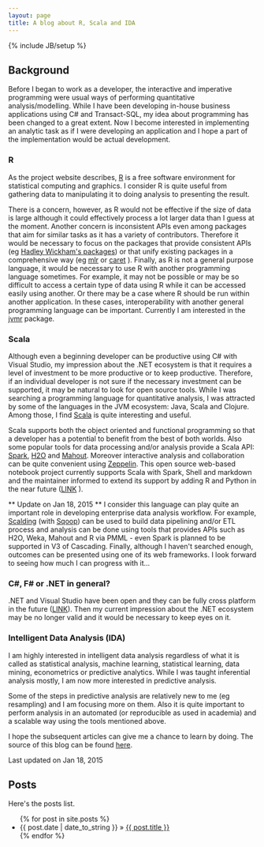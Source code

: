 ```yaml
---
layout: page
title: A blog about R, Scala and IDA
---
```

{% include JB/setup %}

## Background

Before I began to work as a developer, the interactive and imperative programming were usual ways of performing quantitative analysis/modelling. While I have been developing in-house business applications using C# and Transact-SQL, my idea about programming has been changed to a great extent. Now I become interested in implementing an analytic task as if I were developing an application and I hope a part of the implementation would be actual development.

### R

As the project website describes, [R](http://www.r-project.org/) is a free software environment for statistical computing and graphics. I consider R is quite useful from gathering data to manipulating it to doing analysis to presenting the result.

There is a concern, however, as R would not be effective if the size of data is large although it could effectively process a lot larger data than I guess at the moment. Another concern is inconsistent APIs even among packages that aim for similar tasks as it has a variety of contributors. Therefore it would be necessary to focus on the packages that provide consistent APIs (eg [Hadley Wickham's packages](https://github.com/hadley)) or that unify existing packages in a comprehensive way (eg [mlr](http://berndbischl.github.io/mlr/tutorial/html/index.html) or [caret](http://topepo.github.io/caret/index.html) ). Finally, as R is not a general purpose language, it would be necessary to use R with another programming language sometimes. For example, it may not be possible or may be so difficult to access a certain type of data using R while it can be accessed easily using another. Or there may be a case where R should be run within another application. In these cases, interoperability with another general programming language can be important. Currently I am interested in the [jvmr](http://cran.r-project.org/web/packages/jvmr/index.html) package.

### Scala

Although even a beginning developer can be productive using C# with Visual Studio, my impression about the .NET ecosystem is that it requires a level of investment to be more productive or to keep productive. Therefore, if an individual developer is not sure if the necessary investment can be supported, it may be natural to look for open source tools. While I was searching a programming language for quantitative analysis, I was attracted by some of the languages in the JVM ecosystem: Java, Scala and Clojure. Among those, I find [Scala](http://scala-ide.org/) is quite interesting and useful.

Scala supports both the object oriented and functional programming so that a developer has a potential to benefit from the best of both worlds. Also some popular tools for data processing and/or analysis provide a Scala API: [Spark](https://spark.apache.org/), [H2O](https://github.com/0xdata/h2o/tree/master/h2o-scala) and [Mahout](https://mahout.apache.org/users/sparkbindings/home.html). Moreover interactive analysis and collaboration can be quite convenient using [Zeppelin](http://zeppelin-project.org/). This open source web-based notebook project currently supports Scala with Spark, Shell and markdown and the maintainer informed to extend its support by adding R and Python in the near future ([LINK](https://groups.google.com/forum/#!topic/zeppelin-developers/NAQNc8pha78) ).

** Update on Jan 18, 2015 **
I consider this language can play quite an important role in developing enterprise data analysis workflow. For example, [Scalding](https://github.com/twitter/scalding) (with [Sqoop](http://sqoop.apache.org/)) can be used to build data pipelining and/or ETL process and analysis can be done using tools that provides APIs such as H2O, Weka, Mahout and R via PMML - even Spark is planned to be supported in V3 of Cascading. Finally, although I haven't searched enough, outcomes can be presented using one of its web frameworks. I look forward to seeing how much I can progress with it...

### C#, F# or .NET in general?

.NET and Visual Studio have been open and they can be fully cross platform in the future ([LINK](http://blogs.msdn.com/b/somasegar/archive/2014/11/12/opening-up-visual-studio-and-net-to-every-developer-any-application-net-server-core-open-source-and-cross-platform-visual-studio-community-2013-and-preview-of-visual-studio-2015-and-net-2015.aspx)). Then my current impression about the .NET ecosystem may be no longer valid and it would be necessary to keep eyes on it.

### Intelligent Data Analysis (IDA)

I am highly interested in intelligent data analysis regardless of what it is called as statistical analysis, machine learning, statistical learning, data mining, econometrics or predictive analytics. While I was taught inferential analysis mostly, I am now more interested in predictive analysis. 

Some of the steps in predictive analysis are relatively new to me (eg resampling) and I am focusing more on them. Also it is quite important to perform analysis in an automated (or reproducible as used in academia) and a scalable way using the tools mentioned above.

I hope the subsequent articles can give me a chance to learn by doing. The source of this blog can be found [here](https://github.com/jaehyeon-kim/jaehyeon-kim.github.io).

Last updated on Jan 18, 2015

## Posts

Here's the posts list.

<ul class="posts">
  {% for post in site.posts %}
    <li><span>{{ post.date | date_to_string }}</span> &raquo; <a href="{{ BASE_PATH }}{{ post.url }}">{{ post.title }}</a></li>
  {% endfor %}
</ul>

